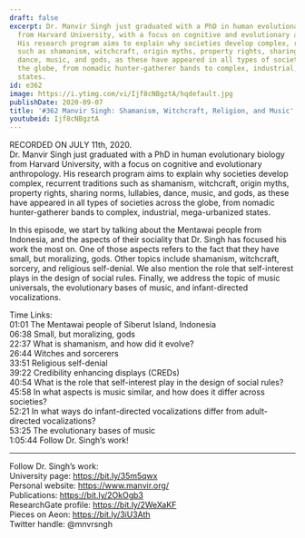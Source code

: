 ```yaml
---
draft: false
excerpt: Dr. Manvir Singh just graduated with a PhD in human evolutionary biology
  from Harvard University, with a focus on cognitive and evolutionary anthropology.
  His research program aims to explain why societies develop complex, recurrent traditions
  such as shamanism, witchcraft, origin myths, property rights, sharing norms, lullabies,
  dance, music, and gods, as these have appeared in all types of societies across
  the globe, from nomadic hunter-gatherer bands to complex, industrial, mega-urbanized
  states.
id: e362
image: https://i.ytimg.com/vi/Ijf8cNBgztA/hqdefault.jpg
publishDate: 2020-09-07
title: '#362 Manvir Singh: Shamanism, Witchcraft, Religion, and Music'
youtubeid: Ijf8cNBgztA
---
```

RECORDED ON JULY 11th, 2020.  
Dr. Manvir Singh just graduated with a PhD in human evolutionary biology from Harvard University, with a focus on cognitive and evolutionary anthropology. His research program aims to explain why societies develop complex, recurrent traditions such as shamanism, witchcraft, origin myths, property rights, sharing norms, lullabies, dance, music, and gods, as these have appeared in all types of societies across the globe, from nomadic hunter-gatherer bands to complex, industrial, mega-urbanized states.

In this episode, we start by talking about the Mentawai people from Indonesia, and the aspects of their sociality that Dr. Singh has focused his work the most on. One of those aspects refers to the fact that they have small, but moralizing, gods. Other topics include shamanism, witchcraft, sorcery, and religious self-denial. We also mention the role that self-interest plays in the design of social rules. Finally, we address the topic of music universals, the evolutionary bases of music, and infant-directed vocalizations.

Time Links:  
01:01  The Mentawai people of Siberut Island, Indonesia  
06:38  Small, but moralizing, gods  
22:37  What is shamanism, and how did it evolve?  
26:44  Witches and sorcerers  
33:51  Religious self-denial  
39:22  Credibility enhancing displays (CREDs)  
40:54  What is the role that self-interest play in the design of social rules?  
45:58  In what aspects is music similar, and how does it differ across societies?  
52:21  In what ways do infant-directed vocalizations differ from adult-directed vocalizations?  
53:25  The evolutionary bases of music  
1:05:44  Follow Dr. Singh’s work!

---

Follow Dr. Singh’s work:  
University page: https://bit.ly/35m5qwx  
Personal website: https://www.manvir.org/  
Publications: https://bit.ly/2OkOgb3  
ResearchGate profile: https://bit.ly/2WeXaKF  
Pieces on Aeon: https://bit.ly/3iU3Ath  
Twitter handle: @mnvrsngh
